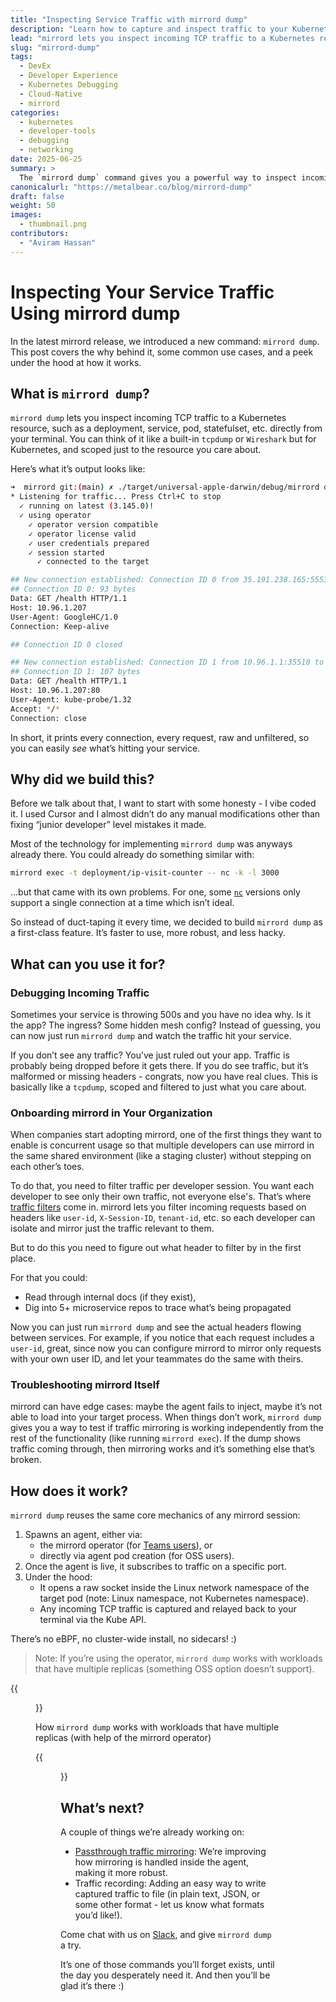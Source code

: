 ```yaml
---
title: "Inspecting Service Traffic with mirrord dump"
description: "Learn how to capture and inspect traffic to your Kubernetes resources using mirrord dump which is a built-in tool for debugging."
lead: "mirrord lets you inspect incoming TCP traffic to a Kubernetes resource, helping you troubleshoot and understand your application behavior."
slug: "mirrord-dump"
tags:
  - DevEx
  - Developer Experience
  - Kubernetes Debugging
  - Cloud-Native
  - mirrord
categories:
  - kubernetes
  - developer-tools
  - debugging
  - networking
date: 2025-06-25
summary: >
  The `mirrord dump` command gives you a powerful way to inspect incoming traffic to your Kubernetes resources directly in your terminal. Whether you’re debugging a mysterious 500 error, onboarding mirrord across your team, or just need to see what headers are flowing between services, this built-in command makes it easy to get visibility without extra setup. Learn how it works, when to use it, and how it works behind the scenes.
canonicalurl: "https://metalbear.co/blog/mirrord-dump"
draft: false
weight: 50
images:
  - thumbnail.png
contributors:
  - "Aviram Hassan"
---
```


# Inspecting Your Service Traffic Using mirrord dump

In the latest mirrord release, we introduced a new command: `mirrord dump`. This post covers the why behind it, some common use cases, and a peek under the hood at how it works.

## What is `mirrord dump`?

`mirrord dump` lets you inspect incoming TCP traffic to a Kubernetes resource, such as a deployment, service, pod, statefulset, etc. directly from your terminal. You can think of it like a built-in `tcpdump` or `Wireshark` but for Kubernetes, and scoped just to the resource you care about.

Here’s what it’s output looks like:

```bash
➜  mirrord git:(main) ✗ ./target/universal-apple-darwin/debug/mirrord dump -t deployment/ip-visit-counter -p 80
* Listening for traffic... Press Ctrl+C to stop
  ✓ running on latest (3.145.0)!
  ✓ using operator
    ✓ operator version compatible
    ✓ operator license valid
    ✓ user credentials prepared
    ✓ session started
      ✓ connected to the target

## New connection established: Connection ID 0 from 35.191.238.165:55534 to 10.96.1.207:80
## Connection ID 0: 93 bytes
Data: GET /health HTTP/1.1
Host: 10.96.1.207
User-Agent: GoogleHC/1.0
Connection: Keep-alive

## Connection ID 0 closed

## New connection established: Connection ID 1 from 10.96.1.1:35510 to 10.96.1.207:80
## Connection ID 1: 107 bytes
Data: GET /health HTTP/1.1
Host: 10.96.1.207:80
User-Agent: kube-probe/1.32
Accept: */*
Connection: close
```

In short, it prints every connection, every request, raw and unfiltered, so you can easily *see* what’s hitting your service.

## Why did we build this?

Before we talk about that, I want to start with some honesty - I vibe coded it. I used Cursor and I almost didn’t do any manual modifications other than fixing “junior developer” level mistakes it made. 

Most of the technology for implementing `mirrord dump` was anyways already there. You could already do something similar with:

```bash
mirrord exec -t deployment/ip-visit-counter -- nc -k -l 3000
```
...but that came with its own problems. For one, some [`nc`](https://linux.die.net/man/1/nc) versions only support a single connection at a time which isn’t ideal.

So instead of duct-taping it every time, we decided to build `mirrord dump` as a first-class feature. It’s faster to use, more robust, and less hacky.

## What can you use it for?

### Debugging Incoming Traffic

Sometimes your service is throwing 500s and you have no idea why. Is it the app? The ingress? Some hidden mesh config? Instead of guessing, you can now just run `mirrord dump` and watch the traffic hit your service.

If you don’t see any traffic? You’ve just ruled out your app. Traffic is probably being dropped before it gets there. If you do see traffic, but it’s malformed or missing headers - congrats, now you have real clues. This is basically like a `tcpdump`, scoped and filtered to just what you care about.

### Onboarding mirrord in Your Organization

When companies start adopting mirrord, one of the first things they want to enable is concurrent usage so that multiple developers can use mirrord in the same shared environment (like a staging cluster) without stepping on each other’s toes.

To do that, you need to filter traffic per developer session. You want each developer to see only their own traffic, not everyone else's. That’s where [traffic filters](https://metalbear.co/mirrord/docs/using-mirrord/steal/#stealing-only-a-subset-of-the-remote-targets-traffic/?utm_source=blog&utm_medium=blog&utm_campaign=mirrord-dump-blog) come in. mirrord lets you filter incoming requests based on headers like `user-id`, `X-Session-ID`, `tenant-id`, etc. so each developer can isolate and mirror just the traffic relevant to them.

But to do this you need to figure out what header to filter by in the first place.

For that you could:

- Read through internal docs (if they exist),
- Dig into 5+ microservice repos to trace what’s being propagated

Now you can just run `mirrord dump` and see the actual headers flowing between services. For example, if you notice that each request includes a `user-id`, great, since now you can configure mirrord to mirror only requests with your own user ID, and let your teammates do the same with theirs.

### Troubleshooting mirrord Itself

mirrord can have edge cases: maybe the agent fails to inject, maybe it’s not able to load into your target process. When things don’t work, `mirrord dump` gives you a way to test if traffic mirroring is working independently from the rest of the functionality (like running `mirrord exec`). If the dump shows traffic coming through, then mirroring works and it’s something else that’s broken. 

## How does it work?

`mirrord dump` reuses the same core mechanics of any mirrord session:

1. Spawns an agent, either via:
    - the mirrord operator (for [Teams users](https://metalbear.co/mirrord/docs/overview/teams/?utm_source=blog&utm_medium=blog&utm_campaign=mirrord-dump-blog)), or
    - directly via agent pod creation (for OSS users).
2. Once the agent is live, it subscribes to traffic on a specific port.
3. Under the hood:
    - It opens a raw socket inside the Linux network namespace of the target pod (note: Linux namespace, not Kubernetes namespace).
    - Any incoming TCP traffic is captured and relayed back to your terminal via the Kube API.

There’s no eBPF, no cluster-wide install, no sidecars! :)

> Note: If you’re using the operator, `mirrord dump` works with workloads that have multiple replicas (something OSS option doesn’t support).
> 

{{<figure src="mirrord-dump-operator.png" title="How mirrord dump works with workloads that have multiple replicas when using the mirrord operator." alt="mirrord dump when using the mirrord operator" height="100%" width="100%">}}


How `mirrord dump` works with workloads that have multiple replicas (with help of the mirrord operator)

{{<figure src="mirrord-dump-oss.png" title="How mirrord dump works when using the OSS version." alt="mirrord dump when using the OSS version" height="100%" width="100%">}}

## What’s next?

A couple of things we’re already working on:

- [Passthrough traffic mirroring](https://github.com/metalbear-co/mirrord/pull/3279): We’re improving how mirroring is handled inside the agent, making it more robust.
- Traffic recording: Adding an easy way to write captured traffic to file (in plain text, JSON, or some other format - let us know what formats you’d like!).

Come chat with us on [Slack](https://metalbearcommunity.slack.com/), and give `mirrord dump` a try.

It’s one of those commands you’ll forget exists, until the day you desperately need it. And then you’ll be glad it’s there :)